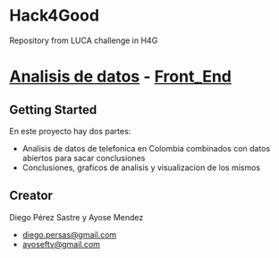 # Hack4Good
Repository from LUCA challenge in H4G


# [Analisis de datos](https://github.com/persas/Hack4Good/blob/master/LUCA.ipynb) - [Front_End](https://github.com/persas/Hack4Good/tree/master/front_end)


## Getting Started

En este proyecto hay dos partes:
* Analisis de datos de telefonica en Colombia combinados con datos abiertos para sacar conclusiones
* Conclusiones, graficos de analisis y visualizacion de los mismos

## Creator

Diego Pérez Sastre y Ayose Mendez

* diego.persas@gmail.com
* ayoseftv@gmail.com


